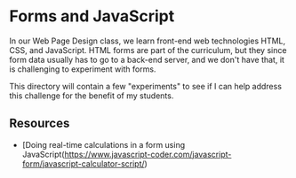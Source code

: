 # Forms and JavaScript

In our Web Page Design class, we learn front-end web technologies HTML, CSS,
and JavaScript.  HTML forms are part of the curriculum, but they since
form data usually has to go to a back-end server, and we don't have that,
it is challenging to experiment with forms.

This directory will contain a few "experiments" to see if I can help address
this challenge for the benefit of my students.

## Resources

* [Doing real-time calculations in a form using JavaScript(https://www.javascript-coder.com/javascript-form/javascript-calculator-script/)
